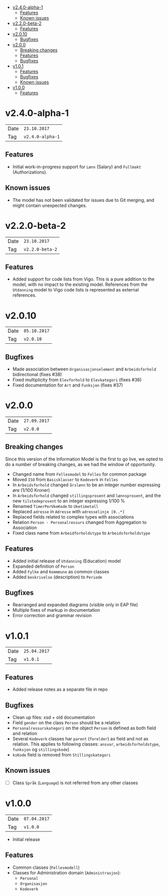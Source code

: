 <!-- TOC -->

- [v2.4.0-alpha-1](#v240-alpha-1)
    - [Features](#features)
    - [Known issues](#known-issues)
- [v2.2.0-beta-2](#v220-beta-2)
    - [Features](#features-1)
- [v2.0.10](#v2010)
    - [Bugfixes](#bugfixes)
- [v2.0.0](#v200)
    - [Breaking changes](#breaking-changes)
    - [Features](#features-2)
    - [Bugfixes](#bugfixes-1)
- [v1.0.1](#v101)
    - [Features](#features-3)
    - [Bugfixes](#bugfixes-2)
    - [Known issues](#known-issues-1)
- [v1.0.0](#v100)
    - [Features](#features-4)

<!-- /TOC -->

# v2.4.0-alpha-1

|      |                  |
|------|------------------|
| Date | `23.10.2017`     |
| Tag  | `v2.4.0-alpha-1` |

## Features

* Initial work-in-progress support for `Lønn` (Salary) and `Fullmakt` (Authorizations).

## Known issues

* The model has not been validated for issues due to Git merging, and might contain unexpected changes.

# v2.2.0-beta-2

|      |                  |
|------|------------------|
| Date | `23.10.2017`     |
| Tag  | `v2.2.0-beta-2`  |

## Features

* Added support for code lists from Vigo.  This is a pure addition to the model, with no impact to the existing model.
  References from the `Utdanning` model to Vigo code lists is represented as external references.


# v2.0.10

|      |              |
|------|--------------|
| Date | `05.10.2017` |
| Tag  | `v2.0.10`    |

## Bugfixes

* Made association between `Organisasjonselement` and `Arbeidsforhold` bidirectional (fixes #38)
* Fixed multiplicity from `Elevforhold` to `Elevkategori` (fixes #36)
* Fixed documentation for `Art` and `Funksjon` (fixes #37)


# v2.0.0

|      |              |
|------|--------------|
| Date | `27.09.2017` |
| Tag  | `v2.0.0`     |

## Breaking changes

Since this version of the Information Model is the first to go live, we opted to do a number of breaking changes, as we had the window of opportunity. 

* Changed name from `Fellesmodel` to `Felles` for common package
* Moved `ISO` from `Basisklasser` to `Kodeverk` in `Felles`
* In `Arbeidsforhold` changed `årslønn` to be an integer number expressing øre (1/100 Kroner)
* In `Arbeidsforhold` changed `stillingsprosent` and `lønnsprosent`, and the new `tilstedeprosent` to an integer
  expressing 1/100 %
* Renamed `TimerPerUkeKode` to `Uketimetall`
* Replaced `adresse` in `Adresse` with `adresselinje [0..*]`
* Replaced fields related to complex types with associations
* Relation `Person - Personalressurs` changed from Aggregation to Association
* Fixed class name from `Arbeidforholdstype` to `Arbeidsforholdstype`

## Features

* Added initial release of `Utdanning` (Education) model
* Expanded definition of `Person`
* Added `Fylke` and `Kommmune` as common classes
* Added `beskrivelse` (description) to `Periode`

## Bugfixes

* Rearranged and expanded diagrams (visible only in EAP file)
* Multiple fixes of markup in documentation
* Error correction and grammar revision


# v1.0.1

|      |              |
|------|--------------|
| Date | `25.04.2017` |
| Tag  | `v1.0.1`     |

## Features

* Added release notes as a separate file in repo

## Bugfixes

* Clean up files: xsd + old documentation
* Field `gender` on the class `Person` should be a relation
* `Personalressurskategori` on the object `Person` is defined as both field and relation
* Several `Kodeverk` classes har `parent` (`forelder`) as field and not as relation. This applies to following classes: `ansvar`, `arbeidsforholdstype`, `funksjon` og `stillingskode`)
* `ksKode` field is removed from `Stillingskategori`

## Known issues

* [ ] Class `Språk` (`Language`) is not referred from any other classes


# v1.0.0

|      |              |
|------|--------------|
| Date | `07.04.2017` |
| Tag  | `v1.0.0`     |

* Initial release

## Features

* Common classes (`Fellesmodell`)
* Classes for Administration domain (`Administrasjon`):
  * `Personal`
  * `Organisasjon`
  * `Kodeverk`
